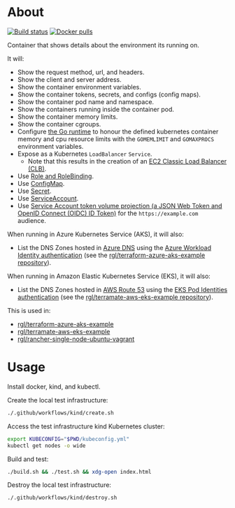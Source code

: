 # About

[![Build status](https://img.shields.io/github/actions/workflow/status/rgl/kubernetes-hello/main.yml?branch=master)](https://github.com/rgl/kubernetes-hello/actions/workflows/main.yml)
[![Docker pulls](https://img.shields.io/docker/pulls/ruilopes/kubernetes-hello)](https://hub.docker.com/repository/docker/ruilopes/kubernetes-hello)

Container that shows details about the environment its running on.

It will:

* Show the request method, url, and headers.
* Show the client and server address.
* Show the container environment variables.
* Show the container tokens, secrets, and configs (config maps).
* Show the container pod name and namespace.
* Show the containers running inside the container pod.
* Show the container memory limits.
* Show the container cgroups.
* Configure [the Go runtime](https://pkg.go.dev/runtime) to honour the defined kubernetes container memory and cpu resource limits with the `GOMEMLIMIT` and `GOMAXPROCS` environment variables.
* Expose as a Kubernetes `LoadBalancer` `Service`.
  * Note that this results in the creation of an [EC2 Classic Load Balancer (CLB)](https://docs.aws.amazon.com/elasticloadbalancing/latest/classic/introduction.html).
* Use [Role and RoleBinding](https://kubernetes.io/docs/reference/access-authn-authz/rbac/).
* Use [ConfigMap](https://kubernetes.io/docs/concepts/configuration/configmap/).
* Use [Secret](https://kubernetes.io/docs/concepts/configuration/secret/).
* Use [ServiceAccount](https://kubernetes.io/docs/concepts/security/service-accounts/).
* Use [Service Account token volume projection (a JSON Web Token and OpenID Connect (OIDC) ID Token)](https://kubernetes.io/docs/tasks/configure-pod-container/configure-service-account/#serviceaccount-token-volume-projection) for the `https://example.com` audience.

When running in Azure Kubernetes Service (AKS), it will also:

* List the DNS Zones hosted in [Azure DNS](https://azure.microsoft.com/en-us/products/dns) using the [Azure Workload Identity authentication](https://azure.github.io/azure-workload-identity/docs/) (see the [rgl/terraform-azure-aks-example repository](https://github.com/rgl/terraform-azure-aks-example)).

When running in Amazon Elastic Kubernetes Service (EKS), it will also:

* List the DNS Zones hosted in [AWS Route 53](https://aws.amazon.com/route53/) using the [EKS Pod Identities authentication](https://docs.aws.amazon.com/eks/latest/userguide/pod-identities.html) (see the [rgl/terramate-aws-eks-example repository](https://github.com/rgl/terramate-aws-eks-example)).

This is used in:

* [rgl/terraform-azure-aks-example](https://github.com/rgl/terraform-azure-aks-example)
* [rgl/terramate-aws-eks-example](https://github.com/rgl/terramate-aws-eks-example)
* [rgl/rancher-single-node-ubuntu-vagrant](https://github.com/rgl/rancher-single-node-ubuntu-vagrant)

# Usage

Install docker, kind, and kubectl.

Create the local test infrastructure:

```bash
./.github/workflows/kind/create.sh
```

Access the test infrastructure kind Kubernetes cluster:

```bash
export KUBECONFIG="$PWD/kubeconfig.yml"
kubectl get nodes -o wide
```

Build and test:

```bash
./build.sh && ./test.sh && xdg-open index.html
```

Destroy the local test infrastructure:

```bash
./.github/workflows/kind/destroy.sh
```
